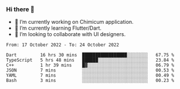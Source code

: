### Hi there 👋

<!--
**devcat37/devcat37** is a ✨ _special_ ✨ repository because its `README.md` (this file) appears on your GitHub profile.-->


- 🔭 I’m currently working on Chimicum application.
- 🌱 I’m currently learning Flutter/Dart.
- 👯 I’m looking to collaborate with UI designers.
<!-- - 🤔 I’m looking for help with ... -->

<!--START_SECTION:waka-->

```text
From: 17 October 2022 - To: 24 October 2022

Dart         16 hrs 30 mins  █████████████████░░░░░░░░   67.75 %
TypeScript   5 hrs 48 mins   ██████░░░░░░░░░░░░░░░░░░░   23.84 %
C++          1 hr 39 mins    █▓░░░░░░░░░░░░░░░░░░░░░░░   06.79 %
JSON         7 mins          ░░░░░░░░░░░░░░░░░░░░░░░░░   00.53 %
YAML         7 mins          ░░░░░░░░░░░░░░░░░░░░░░░░░   00.49 %
Bash         3 mins          ░░░░░░░░░░░░░░░░░░░░░░░░░   00.23 %
```

<!--END_SECTION:waka-->

